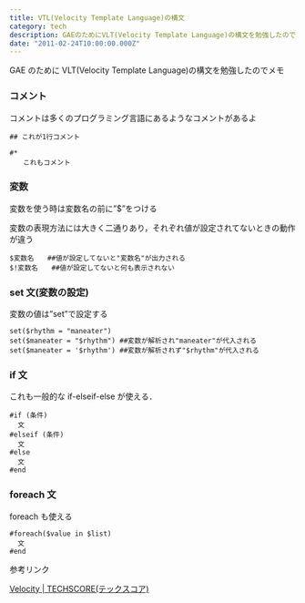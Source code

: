 ```yaml
---
title: VTL(Velocity Template Language)の構文
category: tech
description: GAEのためにVLT(Velocity Template Language)の構文を勉強したのでメモ
date: "2011-02-24T10:00:00.000Z"
---
```


GAE のために VLT(Velocity Template Language)の構文を勉強したのでメモ

### コメント

コメントは多くのプログラミング言語にあるようなコメントがあるよ

```
## これが1行コメント

#*
　　これもコメント
```

### 変数

変数を使う時は変数名の前に”\$”をつける

変数の表現方法には大きく二通りあり，それぞれ値が設定されてないときの動作が違う

```
$変数名　　##値が設定してないと"変数名"が出力される
$!変数名　　##値が設定してないと何も表示されない
```

### set 文(変数の設定)

変数の値は”set”で設定する

```
set($rhythm = "maneater")
set($maneater = "$rhythm") ##変数が解析され"maneater"が代入される
set($maneater = '$rhythm') ##変数が解析されず"$rhythm"が代入される
```

### if 文

これも一般的な if-elseif-else が使える．

```
#if (条件)
  文
#elseif (条件)
  文
#else
  文
#end
```

### foreach 文

foreach も使える

```
#foreach($value in $list)
  文
#end
```

参考リンク

[Velocity | TECHSCORE(テックスコア)](http://www.techscore.com/tech/ApacheJakarta/Velocity/index.html)

